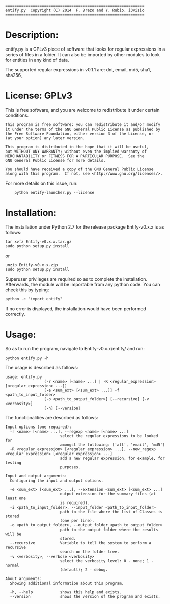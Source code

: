 	=============================================================
	entify.py  Copyright (C) 2014  F. Brezo and Y. Rubio, i3visio
	=============================================================

Description:
============
entify.py is a GPLv3 piece of software that looks for regular expressions in 
a series of files in a folder. It can also be imported by other modules to 
look for entities in any kind of data.

The supported regular expressions in v0.1.1 are:
dni, email, md5, sha1, sha256, 

License: GPLv3
==============

This is free software, and you are welcome to redistribute it under certain conditions.

	This program is free software: you can redistribute it and/or modify
	it under the terms of the GNU General Public License as published by
	the Free Software Foundation, either version 3 of the License, or
	(at your option) any later version.

	This program is distributed in the hope that it will be useful,
	but WITHOUT ANY WARRANTY; without even the implied warranty of
	MERCHANTABILITY or FITNESS FOR A PARTICULAR PURPOSE.  See the
	GNU General Public License for more details.

	You should have received a copy of the GNU General Public License
	along with this program.  If not, see <http://www.gnu.org/licenses/>.


For more details on this issue, run:
```
	python entify-launcher.py --license
```

Installation:
=============
The installation under Python 2.7 for the release package Entify-v0.x.x is as follows:
```
tar xvfz Entify-v0.x.x.tar.gz
sudo python setup.py install
```
or
```
unzip Entify-v0.x.x.zip
sudo python setup.py install
```
Superuser privileges are required so as to complete the installation. Afterwards, 
the module will be importable from any python code. You can check this by typing:
```
python -c "import entify"
```
If no error is displayed, the installation would have been performed correctly.

Usage:
======
So as to run the program, navigate to Entify-v0.x.x/entify/ and run:
```
python entify.py -h
```
The usage is described as follows:
```
usage: entify.py
                 (-r <name> [<name> ...] | -R <regular_expression> [<regular_expression> ...])
                 [-e <sum_ext> [<sum_ext> ...]] -f <path_to_input_folder>
                 [-o <path_to_output_folder>] [--recursive] [-v <verbosity>]
                 [-h] [--version]
```

The functionalities are described as follows:
```
Input options (one required):
  -r <name> [<name> ...], --regexp <name> [<name> ...]
                        select the regular expressions to be looked for
                        amongst the following: ['all', 'email', 'md5']
  -R <regular_expression> [<regular_expression> ...], --new_regexp <regular_expression> [<regular_expression> ...]
                        add a new regular expression, for example, for testing
                        purposes.

Input and output arguments:
  Configuring the input and output options.

  -e <sum_ext> [<sum_ext> ...], --extension <sum_ext> [<sum_ext> ...]
                        output extension for the summary files (at least one
                        is required).
  -i <path_to_input_folder>, --input_folder <path_to_input_folder>
                        path to the file where the list of Classes is stored
                        (one per line).
  -o <path_to_output_folder>, --output_folder <path_to_output_folder>
                        path to the output folder where the results will be
                        stored.
  --recursive           Variable to tell the system to perform a recursive
                        search on the folder tree.
  -v <verbosity>, --verbose <verbosity>
                        select the verbosity level: 0 - none; 1 - normal
                        (default); 2 - debug.

About arguments:
  Showing additional information about this program.

  -h, --help            shows this help and exists.
  --version             shows the version of the program and exists.
```

